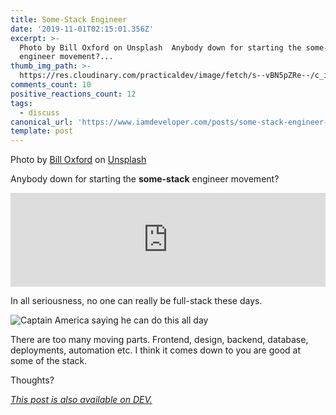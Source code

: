```yaml
---
title: Some-Stack Engineer
date: '2019-11-01T02:15:01.356Z'
excerpt: >-
  Photo by Bill Oxford on Unsplash  Anybody down for starting the some-stack
  engineer movement?...
thumb_img_path: >-
  https://res.cloudinary.com/practicaldev/image/fetch/s--vBN5pZRe--/c_imagga_scale,f_auto,fl_progressive,h_420,q_auto,w_1000/https://res.cloudinary.com/practicaldev/image/fetch/s--S1ku3xhH--/c_imagga_scale%2Cf_auto%2Cfl_progressive%2Ch_420%2Cq_auto%2Cw_1000/https://thepracticaldev.s3.amazonaws.com/i/cw2erwmgf1ugodcmyd6z.jpg
comments_count: 10
positive_reactions_count: 12
tags:
  - discuss
canonical_url: 'https://www.iamdeveloper.com/posts/some-stack-engineer-110e/'
template: post
---
```

Photo by [Bill Oxford](https://unsplash.com/@bill_oxford?utm_source=unsplash&utm_medium=referral&utm_content=creditCopyText) on [Unsplash](https://unsplash.com/s/photos/cogs?utm_source=unsplash&utm_medium=referral&utm_content=creditCopyText)

Anybody down for starting the **some-stack** engineer movement?


<iframe class="liquidTag" src="https://dev.to/embed/twitter?args=1190083118880833537" style="border: 0; width: 100%;"></iframe>


In all seriousness, no one can really be full-stack these days.

![Captain America saying he can do this all day](https://media.giphy.com/media/XV74ZvGRXcZdS/giphy.gif)

There are too many moving parts. Frontend, design, backend, database, deployments, automation etc. I think it comes down to you are good at some of the stack.

Thoughts?

*[This post is also available on DEV.](https://dev.to/nickytonline/some-stack-engineer-110e)*


<script>
const parent = document.getElementsByTagName('head')[0];
const script = document.createElement('script');
script.type = 'text/javascript';
script.src = 'https://cdnjs.cloudflare.com/ajax/libs/iframe-resizer/4.1.1/iframeResizer.min.js';
script.charset = 'utf-8';
script.onload = function() {
    window.iFrameResize({}, '.liquidTag');
};
parent.appendChild(script);
</script>    
